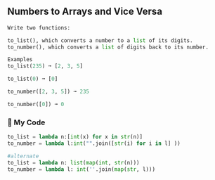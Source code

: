 ## Numbers to Arrays and Vice Versa
```python
Write two functions:

to_list(), which converts a number to a list of its digits.
to_number(), which converts a list of digits back to its number.

Examples
to_list(235) ➞ [2, 3, 5]

to_list(0) ➞ [0]

to_number([2, 3, 5]) ➞ 235

to_number([0]) ➞ 0
```
### :snake: My Code
```python
to_list = lambda n:[int(x) for x in str(n)]
to_number = lambda l:int("".join([str(i) for i in l] ))

#alternate
to_list = lambda n: list(map(int, str(n)))
to_number = lambda l: int(''.join(map(str, l)))
```
